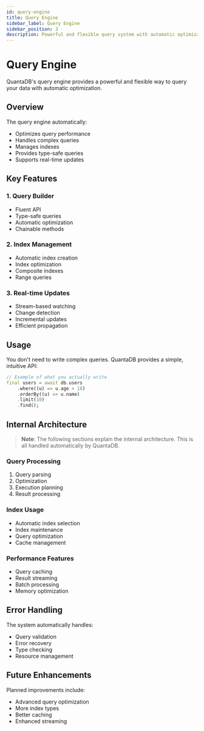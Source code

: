 ```yaml
---
id: query-engine
title: Query Engine
sidebar_label: Query Engine
sidebar_position: 3
description: Powerful and flexible query system with automatic optimization
---
```


# Query Engine

QuantaDB's query engine provides a powerful and flexible way to query your data with automatic optimization.

## Overview

The query engine automatically:
- Optimizes query performance
- Handles complex queries
- Manages indexes
- Provides type-safe queries
- Supports real-time updates

## Key Features

### 1. Query Builder
- Fluent API
- Type-safe queries
- Automatic optimization
- Chainable methods

### 2. Index Management
- Automatic index creation
- Index optimization
- Composite indexes
- Range queries

### 3. Real-time Updates
- Stream-based watching
- Change detection
- Incremental updates
- Efficient propagation

## Usage

You don't need to write complex queries. QuantaDB provides a simple, intuitive API:

```dart
// Example of what you actually write
final users = await db.users
    .where((u) => u.age > 18)
    .orderBy((u) => u.name)
    .limit(10)
    .find();
```

## Internal Architecture

> **Note**: The following sections explain the internal architecture. This is all handled automatically by QuantaDB.

### Query Processing
1. Query parsing
2. Optimization
3. Execution planning
4. Result processing

### Index Usage
- Automatic index selection
- Index maintenance
- Query optimization
- Cache management

### Performance Features
- Query caching
- Result streaming
- Batch processing
- Memory optimization

## Error Handling

The system automatically handles:
- Query validation
- Error recovery
- Type checking
- Resource management

## Future Enhancements

Planned improvements include:
- Advanced query optimization
- More index types
- Better caching
- Enhanced streaming 